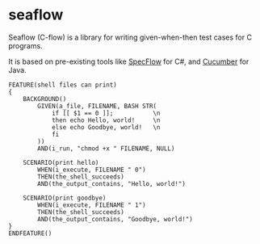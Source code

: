 
# seaflow

Seaflow (C-flow) is a library for writing given-when-then test cases for C programs.

It is based on pre-existing tools like [SpecFlow](https://specflow.org/) for C#, and [Cucumber](https://cucumber.io/) for Java.

```
FEATURE(shell files can print)
{
    BACKGROUND()
        GIVEN(a_file, FILENAME, BASH STR(
            if [[ $1 == 0 ]];           \n
            then echo Hello, world!     \n
            else echo Goodbye, world!   \n
            fi
        ))
        AND(i_run, "chmod +x " FILENAME, NULL)

    SCENARIO(print hello)
        WHEN(i_execute, FILENAME " 0")
        THEN(the_shell_succeeds)
        AND(the_output_contains, "Hello, world!")

    SCENARIO(print goodbye)
        WHEN(i_execute, FILENAME " 1")
        THEN(the_shell_succeeds)
        AND(the_output_contains, "Goodbye, world!")
}
ENDFEATURE()
```

